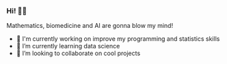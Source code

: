 ### Hi! 👋😊

Mathematics, biomedicine and AI are gonna blow my mind!

- 🔭 I'm currently working on improve my programming and statistics skills
- 🌱 I’m currently learning data science
- 👯 I’m looking to collaborate on cool projects 
<!---multiline comment - 🤔 I’m looking for help with
- 📫 How to reach me: [LinkedIn](https://www.linkedin.com/in/david-santiago-garz%C3%B3n-monje-809a96232/)
- 😄 Pronouns: Santi
- ⚡ Fun fact: In another life I was a talented musician but in this life I am just an enthusiastic learner who also loves movies
-->
